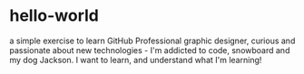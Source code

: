 # hello-world
a simple exercise to learn GitHub
Professional graphic designer, curious and passionate about new technologies - I'm addicted to code, snowboard and my dog Jackson. I want to learn, and understand what I'm learning!
